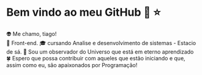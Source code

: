 # Bem vindo ao meu GitHub 👋 ⭐
👽 Me chamo, tiago! <br>
🔧 Front-end.
🎓 cursando Analise e desenvolvimento de sistemas - Estacio de sá.
🌌 Sou um observador do Universo que está em eterno aprendizado
🍀 Espero que possa contribuir com aqueles que estão iniciando e que, assim como eu, são apaixonados por Programação!

<!--
**tiagohenrique99/tiagohenrique99** is a ✨ _special_ ✨ repository because its `README.md` (this file) appears on your GitHub profile.

Here are some ideas to get you started:

- 🔭 I’m currently working on ...
- 🌱 I’m currently learning ...
- 👯 I’m looking to collaborate on ...
- 🤔 I’m looking for help with ...
- 💬 Ask me about ...
- 📫 How to reach me: ...
- 😄 Pronouns: ...
- ⚡ Fun fact: ...
-->
